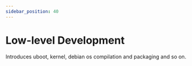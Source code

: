 ```yaml
---
sidebar_position: 40
---
```


# Low-level Development

Introduces uboot, kernel, debian os compilation and packaging and so on.

<DocCardList />
